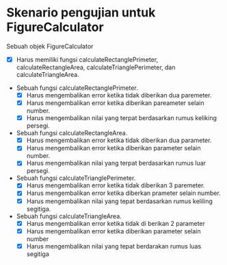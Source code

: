 # Skenario pengujian untuk FigureCalculator

Sebuah objek FigureCalculator  

- [x] Harus memiliki fungsi calculateRectanglePrimeter, calculateRectangleArea, calculateTrianglePerimeter, dan calculateTriangleArea.  
- Sebuah fungsi calculateRectanglePrimeter.  
    - [x] Harus mengembalikan error ketika tidak diberikan dua paremeter.
    - [x] Harus mengembalikan error ketika diberikan pareameter selain number.
    - [x] Harus mengembalikan nilai yang terpat berdasarkan rumus keliking persegi.
- Sebuah fungsi calculateRectangleArea.  
    - [x] Harus mengembalikan error ketika tidak diberikan dua parameter.
    - [x] Harus mengembalikan error ketika diberikan parameter selain number.
    - [x] Harus mengembalikan nilai yang terpat berdasarkan rumus luar persegi.
- Sebuah fungsi calculateTrianglePerimeter.  
    - [x] Harus mengembalikan error ketika tidak diberikan 3 paremeter.
    - [x] Harus mengembalikan error ketika diberkan prameter selain number.
    - [x] Harus mengembalikan nilai yang tepat berdasarkan rumus keliling segitiga.
- Sebuah fungsi calculateTriangleArea.  
    - [x] Harus mengembalikan error ketika tidak di berikan 2 parameter
    - [x] Harus mengembalikan error ketika diberikan parameter selain number
    - [x] Harus mengembalikan nilai yang tepat berdarakan rumus luas segitiga  
